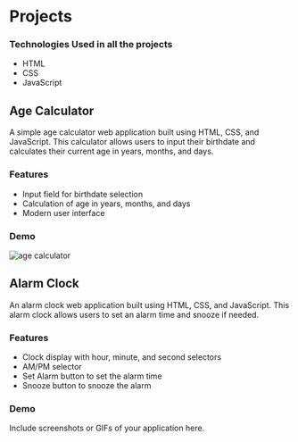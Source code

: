 # Projects

### Technologies Used in all the projects

- HTML
- CSS
- JavaScript

## Age Calculator

A simple age calculator web application built using HTML, CSS, and JavaScript. This calculator allows users to input their birthdate and calculates their current age in years, months, and days.

### Features

- Input field for birthdate selection
- Calculation of age in years, months, and days
- Modern user interface

### Demo
![age calculator](https://github.com/samiulhoquechowdhury/Javascript-Small-Projects/assets/120003213/09d2b4db-7bb8-4b3e-9f34-86b3165ffade)


## Alarm Clock

An alarm clock web application built using HTML, CSS, and JavaScript. This alarm clock allows users to set an alarm time and snooze if needed.

### Features

- Clock display with hour, minute, and second selectors
- AM/PM selector
- Set Alarm button to set the alarm time
- Snooze button to snooze the alarm


### Demo

Include screenshots or GIFs of your application here.

